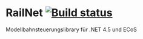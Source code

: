 RailNet [![Build status](https://ci.appveyor.com/api/projects/status/rny0qetlrrqbmvfo)](https://ci.appveyor.com/project/schjan/railnet)
=======

Modellbahnsteuerungslibrary für .NET 4.5 und ECoS

